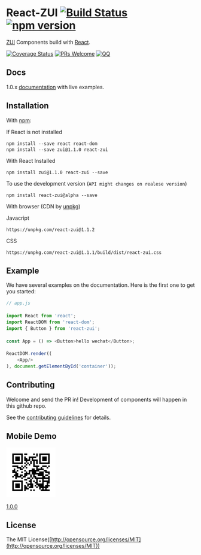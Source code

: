 # React-ZUI [![Build Status](https://travis-ci.org/weui/react-weui.svg?branch=master)](https://travis-ci.org/weui/react-weui) [![npm version](https://img.shields.io/npm/v/react-weui.svg)](https://www.npmjs.org/package/react-weui)

[ZUI](https://github.com/weui/weui) Components build with [React](http://facebook.github.io/react/).

[![Coverage Status](https://coveralls.io/repos/github/weui/react-weui/badge.svg?branch=master)](https://coveralls.io/github/weui/react-weui?branch=master)  [![PRs Welcome](https://img.shields.io/badge/PRs-welcome-brightgreen.svg)](CONTRIBUTING.md#pull-requests) [![QQ](http://pub.idqqimg.com/wpa/images/group.png)](http://jq.qq.com/?_wv=1027&k=413HLfV)

## Docs

1.0.x [documentation](https://weui.github.io/react-weui/docs/) with live examples. 

## Installation

With [npm](http://npmjs.com/):

If React is not installed

```
npm install --save react react-dom
npm install --save zui@1.1.0 react-zui
```

With React Installed

```
npm install zui@1.1.0 react-zui --save
```

To use the development version (`API might changes on realese version`)

```
npm install react-zui@alpha --save
```

With browser (CDN by [unpkg](http://unpkg.com/))

Javacript
```
https://unpkg.com/react-zui@1.1.2
```

CSS
```
https://unpkg.com/react-zui@1.1.1/build/dist/react-zui.css
```
## Example

We have several examples on the documentation. Here is the first one to get you started:
```javascript
// app.js

import React from 'react';
import ReactDOM from 'react-dom';
import { Button } from 'react-zui'; 

const App = () => <Button>hello wechat</Button>;

ReactDOM.render((
    <App/>
), document.getElementById('container'));

```

## Contributing

Welcome and send the PR in! Development of components will happen in this github repo.

See the [contributing guidelines](https://github.com/n7best/react-weui-1/blob/master/CONTRIBUTING.md) for details.

## Mobile Demo

![react-zui](./docs/qrcode.png)

[1.0.0](https://weui.github.io/react-zui)

## License

The MIT License([http://opensource.org/licenses/MIT](http://opensource.org/licenses/MIT))